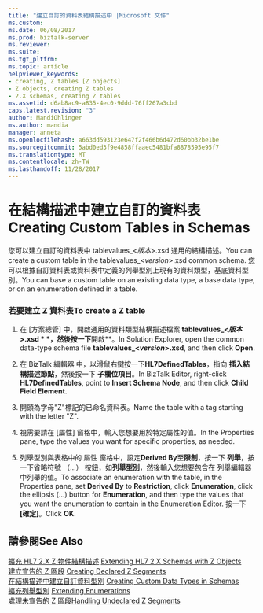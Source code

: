 ```yaml
---
title: "建立自訂的資料表結構描述中 |Microsoft 文件"
ms.custom: 
ms.date: 06/08/2017
ms.prod: biztalk-server
ms.reviewer: 
ms.suite: 
ms.tgt_pltfrm: 
ms.topic: article
helpviewer_keywords:
- creating, Z tables [Z objects]
- Z objects, creating Z tables
- 2.X schemas, creating Z tables
ms.assetid: d6ab8ac9-a835-4ec0-9ddd-76ff267a3cbd
caps.latest.revision: "3"
author: MandiOhlinger
ms.author: mandia
manager: anneta
ms.openlocfilehash: a663dd593123e647f2f466b6d472d60bb32be1be
ms.sourcegitcommit: 5abd0ed3f9e4858ffaaec5481bfa8878595e95f7
ms.translationtype: MT
ms.contentlocale: zh-TW
ms.lasthandoff: 11/28/2017
---
```

# <a name="creating-custom-tables-in-schemas"></a><span data-ttu-id="dbf06-102">在結構描述中建立自訂的資料表</span><span class="sxs-lookup"><span data-stu-id="dbf06-102">Creating Custom Tables in Schemas</span></span>
<span data-ttu-id="dbf06-103">您可以建立自訂的資料表中 tablevalues_\<*版本*\>.xsd 通用的結構描述。</span><span class="sxs-lookup"><span data-stu-id="dbf06-103">You can create a custom table in the tablevalues_\<*version*\>.xsd common schema.</span></span> <span data-ttu-id="dbf06-104">您可以根據自訂資料表或資料表中定義的列舉型別上現有的資料類型，基底資料型別。</span><span class="sxs-lookup"><span data-stu-id="dbf06-104">You can base a custom table on an existing data type, a base data type, or on an enumeration defined in a table.</span></span>  
  
### <a name="to-create-a-z-table"></a><span data-ttu-id="dbf06-105">若要建立 Z 資料表</span><span class="sxs-lookup"><span data-stu-id="dbf06-105">To create a Z table</span></span>  
  
1.  <span data-ttu-id="dbf06-106">在 [方案總管] 中，開啟通用的資料類型結構描述檔案 **tablevalues_\<*版本*\>.xsd * *，然後按一下**開啟**。</span><span class="sxs-lookup"><span data-stu-id="dbf06-106">In Solution Explorer, open the common data-type schema file **tablevalues_\<*version*\>.xsd**, and then click **Open**.</span></span>  
  
2.  <span data-ttu-id="dbf06-107">在 BizTalk 編輯器 中，以滑鼠右鍵按一下**HL7DefinedTables**，指向 **插入結構描述節點**，然後按一下 **子欄位項目**。</span><span class="sxs-lookup"><span data-stu-id="dbf06-107">In BizTalk Editor, right-click **HL7DefinedTables**, point to **Insert Schema Node**, and then click **Child Field Element**.</span></span>  
  
3.  <span data-ttu-id="dbf06-108">開頭為字母"Z"標記的已命名資料表。</span><span class="sxs-lookup"><span data-stu-id="dbf06-108">Name the table with a tag starting with the letter "Z".</span></span>  
  
4.  <span data-ttu-id="dbf06-109">視需要請在 [屬性] 窗格中，輸入您想要用於特定屬性的值。</span><span class="sxs-lookup"><span data-stu-id="dbf06-109">In the Properties pane, type the values you want for specific properties, as needed.</span></span>  
  
5.  <span data-ttu-id="dbf06-110">列舉型別與表格中的 屬性 窗格中，設定**Derived By**至**限制**，按一下 **列舉**，按一下省略符號 （...） 按鈕，如**列舉型別**，然後輸入您想要包含在 列舉編輯器 中列舉的值。</span><span class="sxs-lookup"><span data-stu-id="dbf06-110">To associate an enumeration with the table, in the Properties pane, set **Derived By** to **Restriction**, click **Enumeration**, click the ellipsis (…) button for **Enumeration**, and then type the values that you want the enumeration to contain in the Enumeration Editor.</span></span> <span data-ttu-id="dbf06-111">按一下 **[確定]**。</span><span class="sxs-lookup"><span data-stu-id="dbf06-111">Click **OK**.</span></span>  
  
## <a name="see-also"></a><span data-ttu-id="dbf06-112">請參閱</span><span class="sxs-lookup"><span data-stu-id="dbf06-112">See Also</span></span>  
 <span data-ttu-id="dbf06-113">[擴充 HL7 2.X Z 物件結構描述](../../adapters-and-accelerators/accelerator-hl7/extending-hl7-2-x-schemas-with-z-objects.md) </span><span class="sxs-lookup"><span data-stu-id="dbf06-113">[Extending HL7 2.X Schemas with Z Objects](../../adapters-and-accelerators/accelerator-hl7/extending-hl7-2-x-schemas-with-z-objects.md) </span></span>  
 <span data-ttu-id="dbf06-114">[建立宣告的 Z 區段](../../adapters-and-accelerators/accelerator-hl7/creating-declared-z-segments.md) </span><span class="sxs-lookup"><span data-stu-id="dbf06-114">[Creating Declared Z Segments](../../adapters-and-accelerators/accelerator-hl7/creating-declared-z-segments.md) </span></span>  
 <span data-ttu-id="dbf06-115">[在結構描述中建立自訂資料型別](../../adapters-and-accelerators/accelerator-hl7/creating-custom-data-types-in-schemas.md) </span><span class="sxs-lookup"><span data-stu-id="dbf06-115">[Creating Custom Data Types in Schemas](../../adapters-and-accelerators/accelerator-hl7/creating-custom-data-types-in-schemas.md) </span></span>  
 <span data-ttu-id="dbf06-116">[擴充列舉型別](../../adapters-and-accelerators/accelerator-hl7/extending-enumerations.md) </span><span class="sxs-lookup"><span data-stu-id="dbf06-116">[Extending Enumerations](../../adapters-and-accelerators/accelerator-hl7/extending-enumerations.md) </span></span>  
 [<span data-ttu-id="dbf06-117">處理未宣告的 Z 區段</span><span class="sxs-lookup"><span data-stu-id="dbf06-117">Handling Undeclared Z Segments</span></span>](../../adapters-and-accelerators/accelerator-hl7/handling-undeclared-z-segments.md)